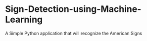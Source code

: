 # Sign-Detection-using-Machine-Learning
A Simple Python application that will recognize the American Signs
